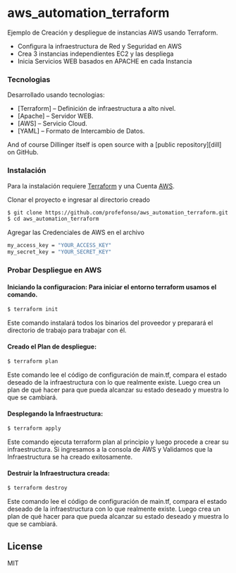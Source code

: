 # aws_automation_terraform

Ejemplo de Creación y despliegue de instancias AWS usando Terraform.

  - Configura la infraestructura de Red y Seguridad en AWS 
  - Crea 3 instancias independientes EC2 y las despliega 
  - Inicia Servicios WEB basados en APACHE en cada Instancia 


### Tecnologias 

Desarrollado usando tecnologias:

* [Terraform] – Definición de infraestructura a alto nivel.
* [Apache] – Servidor WEB.
* [AWS] – Servicio Cloud.
* [YAML] – Formato de Intercambio de Datos.

And of course Dillinger itself is open source with a [public repository][dill]
 on GitHub.

### Instalación

Para la instalación requiere [Terraform](https://www.terraform.io/) y una Cuenta [AWS](https://aws.amazon.com/es/console/).

Clonar el proyecto e ingresar al directorio creado

```sh
$ git clone https://github.com/profefonso/aws_automation_terraform.git
$ cd aws_automation_terraform
```

Agregar las Credenciales de AWS en el archivo

```sh
my_access_key = "YOUR_ACCESS_KEY"
my_secret_key = "YOUR_SECRET_KEY" 
```

### Probar Despliegue en AWS

#### Iniciando la configuracion: Para iniciar el entorno terraform usamos el comando.

```sh
$ terraform init 
```
Este comando instalará todos los binarios del proveedor y preparará el directorio de trabajo para trabajar con él.


#### Creado el Plan de despliegue:

```sh
$ terraform plan 
```
Este comando lee el código de configuración de main.tf, compara el estado deseado de la infraestructura con lo que realmente existe. Luego crea un plan de qué hacer para que pueda alcanzar su estado deseado y muestra lo que se cambiará.


#### Desplegando la Infraestructura:

```sh
$ terraform apply 
```
Este comando ejecuta terraform plan al principio y luego procede a crear su infraestructura.
Si ingresamos a la consola de AWS y Validamos que la Infraestructura se ha creado exitosamente.

#### Destruir la Infraestructura creada:

```sh
$ terraform destroy 
```
Este comando lee el código de configuración de main.tf, compara el estado deseado de la infraestructura con lo que realmente existe. Luego crea un plan de qué hacer para que pueda alcanzar su estado deseado y muestra lo que se cambiará.


License
----

MIT
